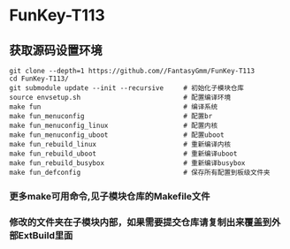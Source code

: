 # FunKey-T113

## 获取源码设置环境
```
git clone --depth=1 https://github.com//FantasyGmm/FunKey-T113
cd FunKey-T113/
git submodule update --init --recursive     # 初始化子模块仓库
source envsetup.sh                          # 配置编译环境
make fun                                    # 编译系统
make fun_menuconfig                         # 配置br
make fun_menuconfig_linux                   # 配置内核
make fun_menuconfig_uboot                   # 配置uboot
make fun_rebuild_linux                      # 重新编译内核
make fun_rebuild_uboot                      # 重新编译uboot
make fun_rebuild_busybox                    # 重新编译busybox
make fun_defconfig                          # 保存所有配置到板级文件夹
```

### 更多make可用命令,见子模块仓库的Makefile文件
### 修改的文件夹在子模块内部，如果需要提交仓库请复制出来覆盖到外部ExtBuild里面
